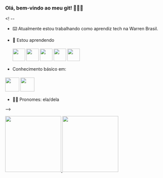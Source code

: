 ### Olá, bem-vindo ao meu git! 👩🏽‍💻

<! --

- ⌨️ Atualmente estou trabalhando como aprendiz tech na Warren Brasil.
- 🌱 Estou aprendendo
  
  <img src="https://cdn.jsdelivr.net/gh/devicons/devicon/icons/nodejs/nodejs-original.svg" style="height: 40px; width: 40px; margin-top: 5px;"/>  <img    src="https://cdn.jsdelivr.net/gh/devicons/devicon/icons/vuejs/vuejs-original-wordmark.svg" style="height: 40px; width: 40px; margin-top: 5px;" /> <img src="https://cdn.jsdelivr.net/gh/devicons/devicon/icons/html5/html5-original-wordmark.svg" style="height: 40px; width: 40px; margin-top: 5px;" /> <img src="https://cdn.jsdelivr.net/gh/devicons/devicon/icons/css3/css3-original-wordmark.svg" style="height: 40px; width: 40px; margin-top: 5px;" /> <img src="https://cdn.jsdelivr.net/gh/devicons/devicon/icons/javascript/javascript-plain.svg" style="height: 40px; width: 40px; margin-top: 5px;" />
  
- Conhecimento básico em:

<img src="https://cdn.jsdelivr.net/gh/devicons/devicon/icons/python/python-original-wordmark.svg" style="height: 45px; width: 45px; margin-top: 5px;" /> <img src="https://cdn.jsdelivr.net/gh/devicons/devicon/icons/java/java-original-wordmark.svg" style="height: 45px; width: 45px; margin-top: 5px;" />

- 👋🏽 Pronomes: ela/dela

-->

<div>
<a href="https://github.com/AgnesVargas">
<img height="180em" src="https://github-readme-stats.vercel.app/api/top-langs/?username=AgnesVargas&layout=compact&langs_count=7&theme=dracula"/>
<img height="180em" src="https://github-readme-stats.vercel.app/api?username=AgnesVargas&show_icons=true&theme=dracula&include_all_commits=true&count_private=true"/>
</div>
